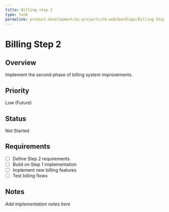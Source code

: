 ```yaml
---
title: Billing step 2
type: task
permalink: product-development/os-projects/td-web/backlogs/Billing Step 2
---
```


# Billing Step 2

## Overview
Implement the second phase of billing system improvements.

## Priority
Low (Future)

## Status
Not Started

## Requirements
- [ ] Define Step 2 requirements
- [ ] Build on Step 1 implementation
- [ ] Implement new billing features
- [ ] Test billing flows

## Notes
_Add implementation notes here_